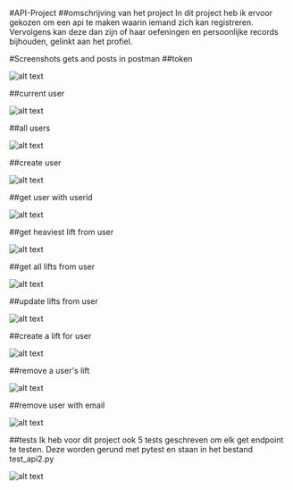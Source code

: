 #API-Project
##omschrijving van het project
In dit project heb ik ervoor gekozen om een api te maken waarin iemand zich kan registreren. Vervolgens kan deze dan zijn of haar oefeningen en persoonlijke records bijhouden, gelinkt aan het profiel.


#Screenshots gets and posts in postman
##token

![alt text](https://github.com/MatthiasTheys/api2/blob/main/images/post_token.png?raw=true)

##current user

![alt text](https://github.com/MatthiasTheys/api2/blob/main/images/users_me.png?raw=true)

##all users

![alt text](https://github.com/MatthiasTheys/api2/blob/main/images/users.png?raw=true)

##create user

![alt text](https://github.com/MatthiasTheys/api2/blob/main/images/create_user.png?raw=true)

##get user with userid

![alt text](https://github.com/MatthiasTheys/api2/blob/main/images/users_3.png?raw=true)

##get heaviest lift from user

![alt text](https://github.com/MatthiasTheys/api2/blob/main/images/users_3_heaviestlift.png?raw=true)

##get all lifts from user

![alt text](https://github.com/MatthiasTheys/api2/blob/main/images/users_3_alllifts.png?raw=true)

##update lifts from user

![alt text](https://github.com/MatthiasTheys/api2/blob/main/images/users_3_updatelift.png?raw=true)

##create a lift for user

![alt text](https://github.com/MatthiasTheys/api2/blob/main/images/users_3_createlift.png?raw=true)

##remove a user's lift

![alt text](https://github.com/MatthiasTheys/api2/blob/main/images/Screenshot%202023-01-09%20180538.png?raw=true)

##remove user with email

![alt text](https://github.com/MatthiasTheys/api2/blob/main/images/users_delete.png?raw=true)

##tests
Ik heb voor dit project ook 5 tests geschreven om elk get endpoint te testen.
Deze worden gerund met pytest en staan in het bestand test_api2.py

![alt text](https://github.com/MatthiasTheys/api2/blob/main/images/tests.png?raw=true)
